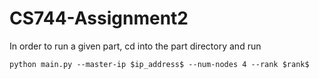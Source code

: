 # CS744-Assignment2

In order to run a given part, cd into the part directory and run 
```
python main.py --master-ip $ip_address$ --num-nodes 4 --rank $rank$
```
